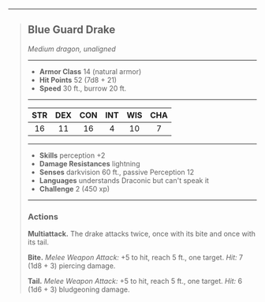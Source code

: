 ***
> ## Blue Guard Drake
> *Medium dragon, unaligned*
> 
> ***
> 
> - **Armor Class** 14 (natural armor)
> - **Hit Points** 52 (7d8 + 21)
> - **Speed** 30 ft., burrow 20 ft.
> 
> ***
> 
> |STR|DEX|CON|INT|WIS|CHA|
> |:---:|:---:|:---:|:---:|:---:|:---:|
> |16|11|16|4|10|7|
> 
> ***
> 
> - **Skills** perception +2
> - **Damage Resistances** lightning
> - **Senses** darkvision 60 ft., passive Perception 12
> - **Languages** understands Draconic but can't speak it
> - **Challenge** 2 (450 xp)
> 
> ***
> 
> ### Actions
> **Multiattack.** The drake attacks twice, once with its bite and once with its tail.
> 
> **Bite.** *Melee Weapon Attack:* +5 to hit, reach 5 ft., one target. *Hit:* 7 (1d8 + 3) piercing damage.
> 
> **Tail.** *Melee Weapon Attack:* +5 to hit, reach 5 ft., one target. *Hit:* 6 (1d6 + 3) bludgeoning damage.